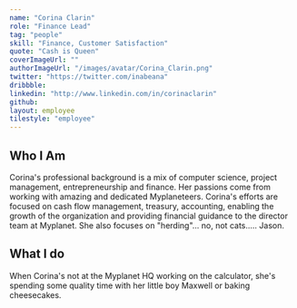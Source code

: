 ```yaml
---
name: "Corina Clarin"
role: "Finance Lead"
tag: "people"
skill: "Finance, Customer Satisfaction"
quote: "Cash is Queen"
coverImageUrl: ""
authorImageUrl: "/images/avatar/Corina_Clarin.png"
twitter: "https://twitter.com/inabeana"
dribbble: 
linkedin: "http://www.linkedin.com/in/corinaclarin"
github:
layout: employee
tilestyle: "employee"
---
```


## Who I Am

Corina's professional background is a mix of computer science, project management, entrepreneurship and finance.  Her passions come from working with amazing and dedicated Myplaneteers.  Corina's efforts are focused on cash flow management, treasury, accounting, enabling the growth of the organization and providing financial guidance to the director team at Myplanet.  She also focuses on "herding"... no, not cats..... Jason.

## What I do

When Corina's not at the Myplanet HQ working on the calculator, she's spending some quality time with her little boy Maxwell or baking cheesecakes.
